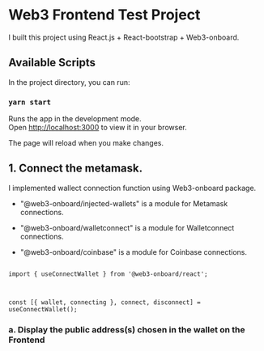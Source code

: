 # Web3 Frontend Test Project

I built this project using React.js + React-bootstrap + Web3-onboard.

## Available Scripts

In the project directory, you can run:

### `yarn start`

Runs the app in the development mode.\
Open [http://localhost:3000](http://localhost:3000) to view it in your browser.

The page will reload when you make changes.

## 1. Connect the metamask.

I implemented wallect connection function using Web3-onboard package.

- "@web3-onboard/injected-wallets" is a module for Metamask connections.

- "@web3-onboard/walletconnect" is a module for Walletconnect connections.

- "@web3-onboard/coinbase" is a module for Coinbase connections.

<code>
import { useConnectWallet } from '@web3-onboard/react';

<br/>
const [{ wallet, connecting }, connect, disconnect] = useConnectWallet();</code>



### a. Display the public address(s) chosen in the wallet on the Frontend


